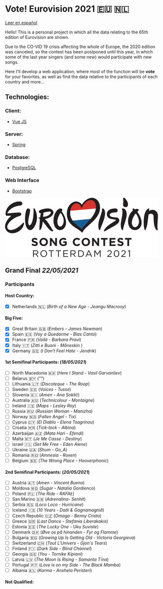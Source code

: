 # Vote! Eurovision 2021 :eu: :netherlands:

[Leer en español](https://github.com/missmay4/Eurovision-2021-Project/blob/master/README-ES.md)

Hello! This is a personal project in which all the data relating to the 65th edition of Eurovision are shown.

Due to the CO-VID 19 crisis affecting the whole of Europe, the 2020 edition was canceled, so the contest has been postponed until this year, in which some of the last year singers (and some new) would participate with new songs.

Here I'll develop a web application, where most of the function will be **vote** for your favorites, as well as find the data relative to the participants of each country and more...

## Technologies: 
### Client: 
* [Vue JS](https://vuejs.org/)
### Server: 
* [Spring](https://spring.io/projects/spring-framework)
### Database:
* [PostgreSQL](https://www.postgresql.org/)
### Web Interface
* [Bootstrap](https://getbootstrap.com/)

![Eurovision2021](eurovision-2021-rotterdam.png)

## Grand Final _22/05/2021_

### Participants

#### Host Country:

- [x] Netherlands :netherlands: (_Birth of a New Age - Jeangu Macrooy_)

#### Big Five:

- [x] Great Britain :uk: (_Embers - James Newman_)
- [x] Spain :es: (_Voy a Quedarme - Blas Cantó_)
- [x] France :fr: (_Voilá - Barbara Pravi_)
- [x] Italy :it: (_Zitti e Buoni - Måneskin_ )
- [x] Germany :de: (_I Don't Feel Hate - Jendrik_)

#### 1st Semifinal Participants: (_18/05/2021_)

- [ ] North Macedonia :macedonia: (_Here I Stand - Vasil Garvanliev_)
- [ ] Belarus :belarus: (_""_)
- [ ] Lithuania :lithuania: (_Discoteque - The Roop_)
- [ ] Sweden :sweden: (_Voices - Tusse_)
- [ ] Slovenia :slovenia: (_Amen - Ana Soklič_)
- [ ] Australia :australia: (_Technicolour - Montaigne_)
- [ ] Ireland :ireland: (_Maps - Lesley Roy_)
- [ ] Russia :ru: (_Russian Woman - Manizha_)
- [ ] Norway :norway: (_Fallen Angel - Tix_)
- [ ] Cyprus :cyprus: (_El Diablo - Elena Tsagrinou_)
- [ ] Croatia :croatia: (_Tick-tock - Albina_)
- [ ] Azerbaijan :azerbaijan: (_Mata Hari - Efendi_)
- [ ] Malta :malta: (_Je Me Casse - Destiny_)
- [ ] Israel :israel: (_Set Me Free - Eden Alene_)
- [ ] Ukraine :ukraine: (_Shum - Go_A_)
- [ ] Romania :romania: (_Amnesia - Roxen_)
- [ ] Belgium :belgium: (_The Wrong Place - Hooverphonic_)

#### 2nd Semifinal Participants: (_20/05/2021_)

- [ ] Austria :austria: (_Amen - Vincent Bueno_)
- [ ] Moldova :moldova: (_Sugar - Natalia Gordienco_)
- [ ] Poland :poland: (_The Ride - RAFAŁ_)
- [ ] San Marino :san_marino: (_Adrenalina- Senhit_)
- [ ] Serbia :serbia: (_Loco Loco - Hurricane_)
- [ ] Iceland :iceland: (_10 Years - Daði & Gagnamagnið_)
- [ ] Czech Republic :czech_republic: (_Omaga - Benny Cristo_)
- [ ] Greece :greece: (_Last Dance - Stefania Liberakakis_)
- [ ] Estonia :estonia: (_The Lucky One - Uku Suviste_)
- [ ] Denmark :denmark: (_Øve os på hinanden - Fyr og Flamme_)
- [ ] Bulgaria :bulgaria: (_Growing Up Is Getting Old - Victoria Georgieva_)
- [ ] Switzerland :switzerland: (_Tout L'Univers - Gjon's Tears_)
- [ ] Finland :finland: (_Dark Side - Blind Channel_)
- [ ] Georgia :georgia: (_You - Tornike Kipiani_)
- [ ] Latvia :latvia: (_The Moon Is Rising - Samanta Tīna_)
- [ ] Portugal :portugal: (_Love is on my Side - The Black Mamba_)
- [ ] Albania :albania: (_Karma - Anxhela Peristeri_)

#### Not Qualified:
